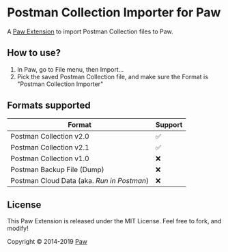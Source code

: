 # Postman Collection Importer for Paw

A [Paw Extension](https://paw.cloud/extensions) to import Postman Collection files to Paw.

## How to use?

1. In Paw, go to File menu, then Import...
2. Pick the saved Postman Collection file, and make sure the Format is "Postman Collection Importer"

## Formats supported

| Format | Support |
| ------ | ------- |
| Postman Collection v2.0 | ✅ |
| Postman Collection v2.1 | ✅ |
| Postman Collection v1.0 | ❌|
| Postman Backup File (Dump) | ❌|
| Postman Cloud Data (aka. *Run in Postman*) | ❌|

## License

This Paw Extension is released under the MIT License. Feel free to fork, and modify!

Copyright © 2014-2019 [Paw](https://paw.cloud)
